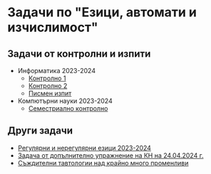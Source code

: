 # Задачи по "Езици, автомати и изчислимост"

## Задачи от контролни и изпити

- Информатика 2023-2024
  - [Контролно 1](tests/02-dec-23/solutions.pdf)
  - [Контролно 2](tests/13-jan-24/solutions.pdf)
  - [Писмен изпит](tests/23-jan-24/solutions.pdf)
- Компютърни науки 2023-2024
  - [Семестриално контролно](tests/28-apr-24/solutions.pdf)

## Други задачи

- [Регулярни и нерегулярни езици 2023-2024](regular-languages/2023-2024-compilation/problems.pdf)
- [Задача от допълнително упражнение на КН на 24.04.2024 г.](regular-languages/24-april-24/problem.pdf)
- [Съждителни тавтологии над крайно много променливи](context-free-languages/propositional-tautologies-over-finitely-many-variables/problem.pdf)
